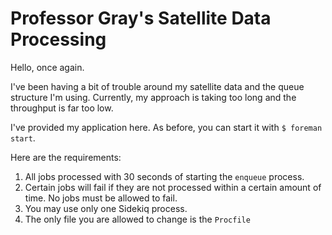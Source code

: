 # Professor Gray's Satellite Data Processing

Hello, once again.

I've been having a bit of trouble around my satellite data and the queue structure I'm using. Currently, my approach is taking too long and the throughput is far too low.

I've provided my application here. As before, you can start it with `$ foreman start`.

Here are the requirements:

1. All jobs processed with 30 seconds of starting the `enqueue` process.
2. Certain jobs will fail if they are not processed within a certain amount of time. No jobs must be allowed to fail.
3. You may use only one Sidekiq process.
4. The only file you are allowed to change is the `Procfile`